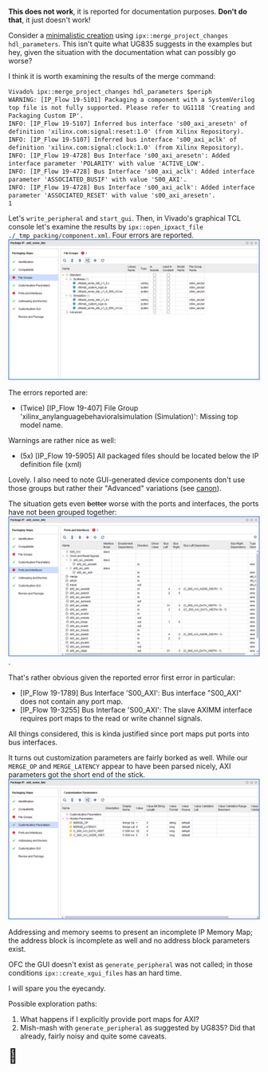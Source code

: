 **This does not work**, it is reported for documentation purposes. **Don't do that**, it just doesn't work!

Consider a [minimalistic creation](./minimalistic_incomplete.tcl) using `ipx::merge_project_changes hdl_parameters`.
This isn't quite what UG835 suggests in the examples but hey, given the situation with the documentation what can possibly go worse?

I think it is worth examining the results of the merge command:
```
Vivado% ipx::merge_project_changes hdl_parameters $periph
WARNING: [IP_Flow 19-5101] Packaging a component with a SystemVerilog top file is not fully supported. Please refer to UG1118 'Creating and Packaging Custom IP'.
INFO: [IP_Flow 19-5107] Inferred bus interface 's00_axi_aresetn' of definition 'xilinx.com:signal:reset:1.0' (from Xilinx Repository).
INFO: [IP_Flow 19-5107] Inferred bus interface 's00_axi_aclk' of definition 'xilinx.com:signal:clock:1.0' (from Xilinx Repository).
INFO: [IP_Flow 19-4728] Bus Interface 's00_axi_aresetn': Added interface parameter 'POLARITY' with value 'ACTIVE_LOW'.
INFO: [IP_Flow 19-4728] Bus Interface 's00_axi_aclk': Added interface parameter 'ASSOCIATED_BUSIF' with value 'S00_AXI'.
INFO: [IP_Flow 19-4728] Bus Interface 's00_axi_aclk': Added interface parameter 'ASSOCIATED_RESET' with value 's00_axi_aresetn'.
1
```

Let's `write_peripheral` and `start_gui`. Then, in Vivado's graphical TCL console let's examine the results by `ipx::open_ipxact_file ./_tmp_packing/component.xml`. Four errors are reported.
![Failing file groups panel](./bad_files.png)

The errors reported are:
- (Twice) [IP_Flow 19-407] File Group 'xilinx_anylanguagebehavioralsimulation (Simulation)': Missing top model name.

Warnings are rather nice as well:
- (5x) [IP_Flow 19-5905] All packaged files should be located below the IP definition file (xml)

Lovely. I also need to note GUI-generated device components don't use those groups but rather their "Advanced" variations (see [canon](../typical\canon\03_device_customization\17_epip_03_file_groups.png)).

The situation gets even ~~better~~ worse with the ports and interfaces, the ports have not been grouped together:
![Failing ports and interfaces panel](./bad_ports.png).

That's rather obvious given the reported error first error in particular:
- [IP_Flow 19-1789] Bus Interface 'S00_AXI': Bus interface "S00_AXI" does not contain any port map.
- [IP_Flow 19-3255] Bus Interface 'S00_AXI': The slave AXIMM interface requires port maps to the read or write channel signals.

All things considered, this is kinda justified since port maps put ports into bus interfaces.

It turns out customization parameters are fairly borked as well. While our `MERGE_OP` and  `MERGE_LATENCY` appear to have been parsed nicely, AXI parameters got the short end of the stick.
![Customization parameters panel](./bad_params.png)

Addressing and memory seems to present an incomplete IP Memory Map; the address block is incomplete as well and no address block parameters exist.

OFC the GUI doesn't exist as `generate_peripheral` was not called; in those conditions `ipx::create_xgui_files` has an hard time.

I will spare you the eyecandy.

Possible exploration paths:
1. What happens if I explicitly provide port maps for AXI?
2. Mish-mash with `generate_peripheral` as suggested by UG835? Did that already, fairly noisy and quite some caveats.

<span style='font-size:200%'>💩</span>